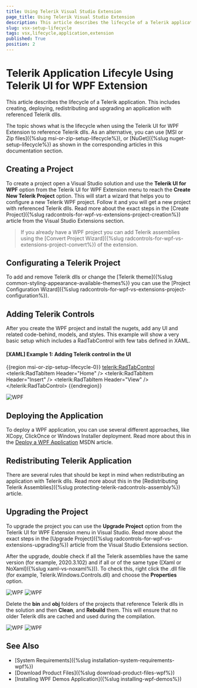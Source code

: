 ```yaml
---
title: Using Telerik Visual Studio Extension
page_title: Using Telerik Visual Studio Extension
description: This article describes the lifecycle of a Telerik application when using Telerik UI for WPF Extension (VSX).
slug: vsx-setup-lifecycle
tags: vsx,lifecycle,application,extension
published: True
position: 2
---
```


# Telerik Application Lifecyle Using Telerik UI for WPF Extension 

This article describes the lifecycle of a Telerik application. This includes creating, deploying, redistributing and upgrading an application with referenced Telerik dlls.

The topic shows what is the lifecycle when using the Telerik UI for WPF Extension to reference Telerik dlls. As an alternative, you can use [MSI or Zip files]({%slug msi-or-zip-setup-lifecycle%}), or [NuGet]({%slug nuget-setup-lifecycle%}) as shown in the corresponding articles in this documentation section.

## Creating a Project

To create a project open a Visual Studio solution and use the __Telerik UI for WPF__ option from the Telerik UI for WPF Extension menu to reach the __Create New Telerik Project__ option. This will start a wizard that helps you to configure a new Telerik WPF project. Follow it and you will get a new project with referenced Telerik dlls. Read more about the exact steps in the [Create Project]({%slug radcontrols-for-wpf-vs-extensions-project-creation%}) article from the Visual Studio Extensions section.

> If you already have a WPF project you can add Telerik assemblies using the [Convert Project Wizard]({%slug radcontrols-for-wpf-vs-extensions-project-convert%}) of the extension.

## Configurating a Telerik Project

To add and remove Telerik dlls or change the [Telerik theme]({%slug common-styling-appearance-available-themes%}) you can use the [Project Configuration Wizard]({%slug radcontrols-for-wpf-vs-extensions-project-configuration%}).

## Adding Telerik Controls

After you create the WPF project and install the nugets, add any UI and related code-behind, models, and styles. This example will show a very basic setup which includes a RadTabControl with few tabs defined in XAML.

#### __[XAML] Example 1: Adding Telerik control in the UI__
{{region msi-or-zip-setup-lifecycle-0}}
	<Window x:Class="TelerikWpfApplication.MainWindow"
		xmlns="http://schemas.microsoft.com/winfx/2006/xaml/presentation"
		xmlns:x="http://schemas.microsoft.com/winfx/2006/xaml"
		xmlns:d="http://schemas.microsoft.com/expression/blend/2008"
		xmlns:mc="http://schemas.openxmlformats.org/markup-compatibility/2006"
		xmlns:local="clr-namespace:TelerikWpfApplication" xmlns:telerik="http://schemas.telerik.com/2008/xaml/presentation"
		mc:Ignorable="d"
		Title="MainWindow" Height="450" Width="800">
		<Grid>
			<telerik:RadTabControl>
				<telerik:RadTabItem Header="Home" />
				<telerik:RadTabItem Header="Insert" />
				<telerik:RadTabItem Header="View" />
			</telerik:RadTabControl>
		</Grid>
	</Window>
{{endregion}}

![WPF ](images/msi-or-zip-setup-lifecyle-6.png)

## Deploying the Application

To deploy a WPF application, you can use several different approaches, like XCopy, ClickOnce or Windows Installer deployment. Read more about this in the [Deploy a WPF Application](https://docs.microsoft.com/en-us/dotnet/desktop/wpf/app-development/deploying-a-wpf-application-wpf?view=netframeworkdesktop-4.8) MSDN article. 

## Redistributing Telerik Application

There are several rules that should be kept in mind when redistributing an application with Telerik dlls. Read more about this in the [Redistributing Telerik Assemblies]({%slug protecting-telerik-radcontrols-assembly%}) article.

## Upgrading the Project

To upgrade the project you can use the __Upgrade Project__ option from the Telerik UI for WPF Extension menu in Visual Studio. Read more about the exact steps in the [Upgrade Project]({%slug radcontrols-for-wpf-vs-extensions-upgrading%}) article from the Visual Studio Extensions section.

After the upgrade, double check if all the Telerik assemblies have the same version (for example, 2020.3.102) and if all or of the same type ([Xaml or NoXaml]({%slug xaml-vs-noxaml%})). To check this, right click the .dll file (for example, Telerik.Windows.Controls.dll) and choose the __Properties__ option. 

![WPF ](images/msi-or-zip-setup-lifecyle-8.png)
![WPF ](images/msi-or-zip-setup-lifecyle-9.png)

Delete the __bin__ and __obj__ folders of the projects that reference Telerik dlls in the solution and then __Clean__, and __Rebuild__ them. This will ensure that no older Telerik dlls are cached and used during the compilation.

![WPF ](images/msi-or-zip-setup-lifecyle-7.png)
![WPF ](images/msi-or-zip-setup-lifecyle-10.png)

## See Also  
* [System Requirements]({%slug installation-system-requirements-wpf%})
* [Download Product Files]({%slug download-product-files-wpf%})
* [Installing WPF Demos Application]({%slug installing-wpf-demos%})